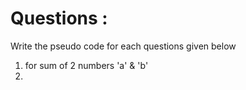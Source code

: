 # Questions : 

Write the pseudo code for each questions given below 

1. for sum of 2 numbers 'a' & 'b' 
2. 